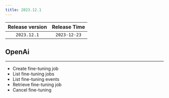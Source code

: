 ```yaml
---
title: 2023.12.1
---
```


| Release version | Release Time |
|:---------------:|:------------:|
|   `2023.12.1`   | `2023-12-23` |

## OpenAi

---

- Create fine-tuning job
- List fine-tuning jobs
- List fine-tuning events
- Retrieve fine-tuning job
- Cancel fine-tuning
